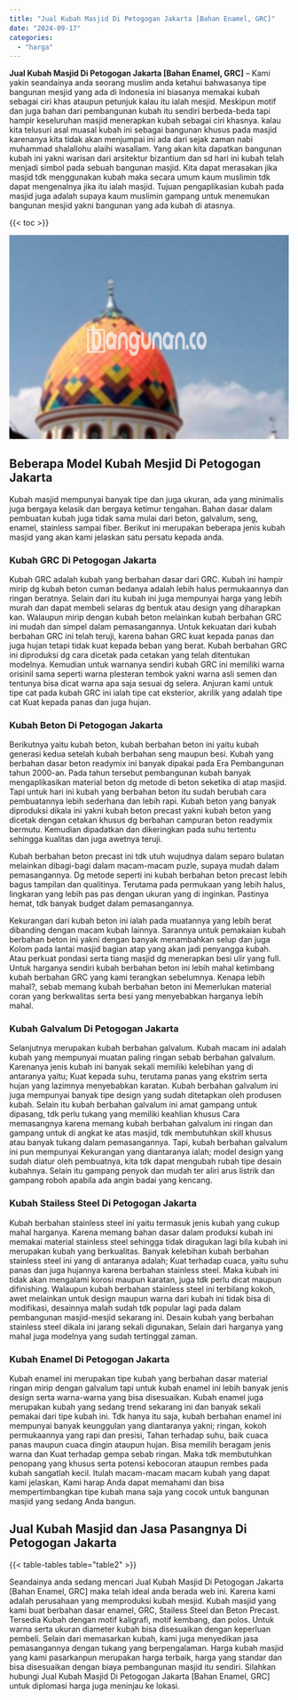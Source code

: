 ```yaml
---
title: "Jual Kubah Masjid Di Petogogan Jakarta [Bahan Enamel, GRC]"
date: "2024-09-17"
categories: 
  - "harga"
---
```


**Jual Kubah Masjid Di Petogogan Jakarta \[Bahan Enamel, GRC\]** – Kami yakin seandainya anda seorang muslim anda ketahui bahwasanya tipe bangunan mesjid yang ada di Indonesia ini biasanya memakai kubah sebagai ciri khas ataupun petunjuk kalau itu ialah mesjid. Meskipun motif dan juga bahan dari pembangunan kubah itu sendiri berbeda-beda tapi hampir keseluruhan masjid menerapkan kubah sebagai ciri khasnya. kalau kita telusuri asal muasal kubah ini sebagai bangunan khusus pada masjid karenanya kita tidak akan menjumpai ini ada dari sejak zaman nabi muhammad shalallohu alaihi wasallam. Yang akan kita dapatkan bangunan kubah ini yakni warisan dari arsitektur bizantium dan sd hari ini kubah telah menjadi simbol pada sebuah bangunan masjid. Kita dapat merasakan jika masjid tdk menggunakan kubah maka secara umum kaum muslimin tdk dapat mengenalnya jika itu ialah masjid. Tujuan pengaplikasian kubah pada masjid juga adalah supaya kaum muslimin gampang untuk menemukan bangunan mesjid yakni bangunan yang ada kubah di atasnya.

{{< toc >}}

![Jual Kubah Masjid Di Petogogan Jakarta [Bahan Enamel, GRC]](/images/jual-kubah-masjid-08.png)

## Beberapa Model Kubah Mesjid Di Petogogan Jakarta

Kubah masjid mempunyai banyak tipe dan juga ukuran, ada yang minimalis juga bergaya kelasik dan bergaya ketimur tengahan. Bahan dasar dalam pembuatan kubah juga tidak sama mulai dari beton, galvalum, seng, enamel, stainless sampai fiber. Berikut ini merupakan beberapa jenis kubah masjid yang akan kami jelaskan satu persatu kepada anda.

### Kubah GRC Di Petogogan Jakarta

Kubah GRC adalah kubah yang berbahan dasar dari GRC. Kubah ini hampir mirip dg kubah beton cuman bedanya adalah lebih halus permukaannya dan ringan beratnya. Selain dari itu kubah ini juga mempunyai harga yang lebih murah dan dapat membeli selaras dg bentuk atau design yang diharapkan kan. Walaupun mirip dengan kubah beton melainkan kubah berbahan GRC ini mudah dan simpel dalam pemasangannya. Untuk kekuatan dari kubah berbahan GRC ini telah teruji, karena bahan GRC kuat kepada panas dan juga hujan tetapi tidak kuat kepada beban yang berat. Kubah berbahan GRC ini diproduksi dg cara dicetak pada cetakan yang telah ditentukan modelnya. Kemudian untuk warnanya sendiri kubah GRC ini memiliki warna orisinil sama seperti warna plesteran tembok yakni warna asli semen dan tentunya bisa dicat warna apa saja sesuai dg selera. Anjuran kami untuk tipe cat pada kubah GRC ini ialah tipe cat eksterior, akrilik yang adalah tipe cat Kuat kepada panas dan juga hujan.

### Kubah Beton Di Petogogan Jakarta

Berikutnya yaitu kubah beton, kubah berbahan beton ini yaitu kubah generasi kedua setelah kubah berbahan seng maupun besi. Kubah yang berbahan dasar beton readymix ini banyak dipakai pada Era Pembangunan tahun 2000-an. Pada tahun tersebut pembangunan kubah banyak mengaplikasikan material beton dg metode di beton seketika di atap masjid. Tapi untuk hari ini kubah yang berbahan beton itu sudah berubah cara pembuatannya lebih sederhana dan lebih rapi. Kubah beton yang banyak diproduksi dikala ini yakni kubah beton precast yakni kubah beton yang dicetak dengan cetakan khusus dg berbahan campuran beton readymix bermutu. Kemudian dipadatkan dan dikeringkan pada suhu tertentu sehingga kualitas dan juga awetnya teruji.

Kubah berbahan beton precast ini tdk utuh wujudnya dalam separo bulatan melainkan dibagi-bagi dalam macam-macam puzle, supaya mudah dalam pemasangannya. Dg metode seperti ini kubah berbahan beton precast lebih bagus tampilan dan qualitinya. Terutama pada permukaan yang lebih halus, lingkaran yang lebih pas pas dengan ukuran yang di inginkan. Pastinya hemat, tdk banyak budget dalam pemasangannya.

Kekurangan dari kubah beton ini ialah pada muatannya yang lebih berat dibanding dengan macam kubah lainnya. Sarannya untuk pemakaian kubah berbahan beton ini yakni dengan banyak menambahkan selup dan juga Kolom pada lantai masjid bagian atap yang akan jadi penyangga kubah. Atau perkuat pondasi serta tiang masjid dg menerapkan besi ulir yang full. Untuk harganya sendiri kubah berbahan beton ini lebih mahal ketimbang kubah berbahan GRC yang kami terangkan sebelumnya. Kenapa lebih mahal?, sebab memang kubah berbahan beton ini Memerlukan material coran yang berkwalitas serta besi yang menyebabkan harganya lebih mahal.

### Kubah Galvalum Di Petogogan Jakarta

Selanjutnya merupakan kubah berbahan galvalum. Kubah macam ini adalah kubah yang mempunyai muatan paling ringan sebab berbahan galvalum. Karenanya jenis kubah ini banyak sekali memiliki kelebihan yang di antaranya yaitu; Kuat kepada suhu, terutama panas yang ekstrim serta hujan yang lazimnya menyebabkan karatan. Kubah berbahan galvalum ini juga mempunyai banyak tipe design yang sudah ditetapkan oleh produsen kubah. Selain itu kubah berbahan galvalum ini amat gampang untuk dipasang, tdk perlu tukang yang memiliki keahlian khusus Cara memasangnya karena memang kubah berbahan galvalum ini ringan dan gampang untuk di angkat ke atas masjid, tdk membutuhkan skill khusus atau banyak tukang dalam pemasangannya. Tapi, kubah berbahan galvalum ini pun mempunyai Kekurangan yang diantaranya ialah; model design yang sudah diatur oleh pembuatnya, kita tdk dapat mengubah rubah tipe desain kubahnya. Selain itu gampang penyok dan mudah ter aliri arus listrik dan gampang roboh apabila ada angin badai yang kencang.

### Kubah Stailess Steel Di Petogogan Jakarta

Kubah berbahan stainless steel ini yaitu termasuk jenis kubah yang cukup mahal harganya. Karena memang bahan dasar dalam produksi kubah ini memakai material stainless steel sehingga tidak diragukan lagi bila kubah ini merupakan kubah yang berkualitas. Banyak kelebihan kubah berbahan stainless steel ini yang di antaranya adalah; Kuat terhadap cuaca, yaitu suhu panas dan juga hujannya karena berbahan stainless steel. Maka kubah ini tidak akan mengalami korosi maupun karatan, juga tdk perlu dicat maupun difinishing. Walaupun kubah berbahan stainless steel ini terbilang kokoh, awet melainkan untuk design maupun warna dari kubah ini tidak bisa di modifikasi, desainnya malah sudah tdk popular lagi pada dalam pembangunan masjid-mesjid sekarang ini. Desain kubah yang berbahan stainless steel dikala ini jarang sekali digunakan, Selain dari harganya yang mahal juga modelnya yang sudah tertinggal zaman.

### Kubah Enamel Di Petogogan Jakarta

Kubah enamel ini merupakan tipe kubah yang berbahan dasar material ringan mirip dengan galvalum tapi untuk kubah enamel ini lebih banyak jenis design serta warna-warna yang bisa disesuaikan. Kubah enamel juga merupakan kubah yang sedang trend sekarang ini dan banyak sekali pemakai dari tipe kubah ini. Tdk hanya itu saja, kubah berbahan enamel ini mempunyai banyak keunggulan yang diantaranya yakni; ringan, kokoh permukaannya yang rapi dan presisi, Tahan terhadap suhu, baik cuaca panas maupun cuaca dingin ataupun hujan. Bisa memilih beragam jenis warna dan Kuat terhadap gempa sebab ringan. Maka tdk membutuhkan penopang yang khusus serta potensi kebocoran ataupun rembes pada kubah sangatlah kecil. Itulah macam-macam macam kubah yang dapat kami jelaskan, Kami harap Anda dapat memahami dan bisa mempertimbangkan tipe kubah mana saja yang cocok untuk bangunan masjid yang sedang Anda bangun.

## Jual Kubah Masjid dan Jasa Pasangnya Di Petogogan Jakarta

{{< table-tables table="table2" >}}

Seandainya anda sedang mencari Jual Kubah Masjid Di Petogogan Jakarta \[Bahan Enamel, GRC\] maka telah ideal anda berada web ini. Karena kami adalah perusahaan yang memproduksi kubah mesjid. Kubah masjid yang kami buat berbahan dasar enamel, GRC, Stailess Steel dan Beton Precast. Tersedia Kubah dengan motif kaligrafi, motif kembang, dan polos. Untuk warna serta ukuran diameter kubah bisa disesuaikan dengan keperluan pembeli. Selain dari memasarkan kubah, kami juga menyedikan jasa pemasangannya dengan tukang yang berpengalaman. Harga kubah masjid yang kami pasarkanpun merupakan harga terbaik, harga yang standar dan bisa disesuaikan dengan biaya pembangunan masjid itu sendiri. Silahkan hubungi Jual Kubah Masjid Di Petogogan Jakarta \[Bahan Enamel, GRC\] untuk diplomasi harga juga meninjau ke lokasi.
